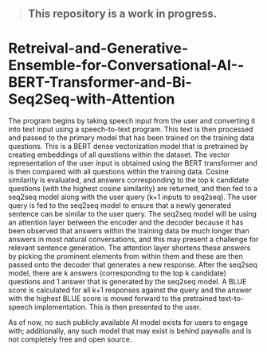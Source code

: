 > ## This repository is a work in progress. 

# Retreival-and-Generative-Ensemble-for-Conversational-AI--BERT-Transformer-and-Bi-Seq2Seq-with-Attention

The program begins by taking speech input from the user and converting it into text input using a speech-to-text program. This text is then processed and passed to the primary model that has been trained on the training data questions. This is a BERT dense vectorization model that is pretrained by creating embeddings of all questions within the dataset. The vector representation of the user input is obtained using the BERT transformer and is then compared with all questions within the training data. Cosine similarity is evaluated, and answers corresponding to the top k candidate questions (with the highest cosine similarity) are returned, and then fed to a seq2seq model along with the user query (k+1 inputs to seq2seq). The user query is fed to the seq2seq model to ensure that a newly generated sentence can be similar to the user query. The seq2seq model will be using an attention layer between the encoder and the decoder because it has been observed that answers within the training data be much longer than answers in most natural conversations, and this may present a challenge for relevant sentence generation. The attention layer shortens these answers by picking the prominent elements from within them and these are then passed onto the decoder that generates a new response.
After the seq2seq model, there are k answers (corresponding to the top k candidate) questions and 1 answer that is generated by the seq2seq model. A BLUE score is calculated for all k+1 responses against the query and the answer with the highest BLUE score is moved forward to the pretrained text-to-speech implementation. This is then presented to the user.

As of now, no such publicly available AI model exists for users to engage with; additionally, any such model that may exist is behind paywalls and is not completely free and open source.
